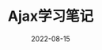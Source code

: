 ---
title: Ajax学习笔记
tags: [Ajax,Web,笔记]
categories: 前端
date: 2022-08-15
updated:  2022-08-15
description: 黑马Ajax学习笔记
top_img: https://static.runoob.com/images/mix/code-wallpaper-18.png
cover: https://static.runoob.com/images/mix/code-wallpaper-18.png
connents: 
aside: false
---